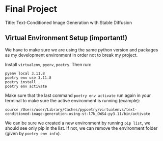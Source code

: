 # Final Project

Title: Text-Conditioned Image Generation with Stable Diffusion

## Virtual Environment Setup (important!)

We have to make sure we are using the same python version and packages as my development environment in order not to break my project.

Install `virtualenv`, `pyenv`, `poetry`. Then run:

```
pyenv local 3.11.8
poetry env use 3.11.8
poetry install
poetry env activate
```

Make sure that the last command `poetry env activate` run again in your terminal to make sure the active environment is running (example):

`source /Users/user/Library/Caches/pypoetry/virtualenvs/text-conditioned-image-generation-using-st-l7k_OWS4-py3.11/bin/activate`

We can be sure we created a new environment by running `pip list`, we should see only pip in the list. If not, we can remove the environment folder (given by `poetry env info`).
